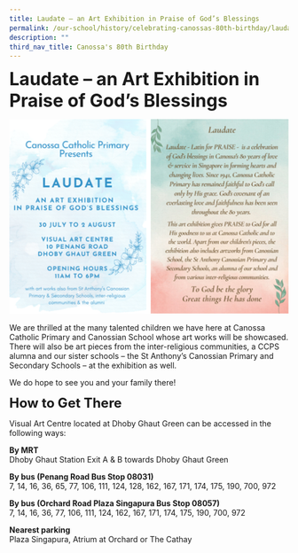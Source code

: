 ```yaml
---
title: Laudate – an Art Exhibition in Praise of God’s Blessings
permalink: /our-school/history/celebrating-canossas-80th-birthday/laudate-exhibition
description: ""
third_nav_title: Canossa's 80th Birthday
---
```

**<font size=6>Laudate – an Art Exhibition in Praise of God’s Blessings
</font>**

![](/images/History/Laudate%201.png)

We are thrilled at the many talented children we have here at Canossa Catholic Primary and Canossian School whose art works will be showcased. There will also be art pieces from the inter-religious communities, a CCPS alumna and our sister schools – the St Anthony’s Canossian Primary and Secondary Schools – at the exhibition as well.  
  
We do hope to see you and your family there!  
  
  

**<font size=5>How to Get There</font>**

  
Visual Art Centre located at Dhoby Ghaut Green can be accessed in the following ways:  
  

**By MRT**<br>
Dhoby Ghaut Station Exit A & B towards Dhoby Ghaut Green  
  

**By bus (Penang Road Bus Stop 08031)**<br>
7, 14, 16, 36, 65, 77, 106, 111, 124, 128, 162, 167, 171, 174, 175, 190, 700, 972  
  

**By bus (Orchard Road Plaza Singapura Bus Stop 08057)**<br>
7, 14, 16, 36, 77, 106, 111, 124, 162, 167, 171, 174, 175, 190, 700, 972  
  

**Nearest parking**<br>
Plaza Singapura, Atrium at Orchard or The Cathay